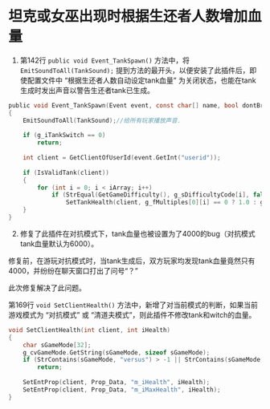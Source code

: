 # 坦克或女巫出现时根据生还者人数增加血量



1. 第142行 `public void Event_TankSpawn()` 方法中，将 `EmitSoundToAll(TankSound);` 提到方法的最开头，以便安装了此插件后，即使配置文件中 “根据生还者人数自动设定tank血量” 为关闭状态，也能在tank生成时发出声音以警告生还者tank已生成。



```c
public void Event_TankSpawn(Event event, const char[] name, bool dontBroadcast)
{
	EmitSoundToAll(TankSound);//给所有玩家播放声音.
	
	if (g_iTankSwitch == 0)
		return;
	
	int client = GetClientOfUserId(event.GetInt("userid"));
	
	if (IsValidTank(client))
	{
		for (int i = 0; i < iArray; i++)
			if (StrEqual(GetGameDifficulty(), g_sDifficultyCode[i], false))
				SetTankHealth(client, g_fMultiples[0][i] == 0 ? 1.0 : g_fMultiples[0][i], g_sDifficultyName[i]);
	}
}
```





2. 修复了此插件在对抗模式下，tank血量也被设置为了4000的bug（对抗模式tank血量默认为6000）。

修复前，在游玩对抗模式时，当tank生成后，双方玩家均发现tank血量竟然只有4000，并纷纷在聊天窗口打出了问号“？”

此次修复解决了此问题。

第169行 `void SetClientHealth()` 方法中，新增了对当前模式的判断，如果当前游戏模式为 “对抗模式” 或 “清道夫模式”，则此插件不修改tank和witch的血量。



```c
void SetClientHealth(int client, int iHealth)
{
	char sGameMode[32];
	g_cvGameMode.GetString(sGameMode, sizeof sGameMode);
	if (StrContains(sGameMode, "versus") > -1 || StrContains(sGameMode, "scavenge") > -1)
		return;
	
	SetEntProp(client, Prop_Data, "m_iHealth", iHealth);
	SetEntProp(client, Prop_Data, "m_iMaxHealth", iHealth);
}
```

